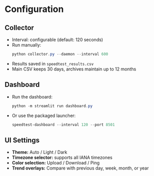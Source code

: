 # Configuration

## Collector
- Interval: configurable (default: 120 seconds)
- Run manually:
  ```powershell
  python collector.py --daemon --interval 600
  ```
- Results saved in `speedtest_results.csv`
- Main CSV keeps 30 days, archives maintain up to 12 months

## Dashboard
- Run the dashboard:
  ```powershell
  python -m streamlit run dashboard.py
  ```
- Or use the packaged launcher:
  ```powershell
  speedtest-dashboard --interval 120 --port 8501
  ```

## UI Settings
- **Theme:** Auto / Light / Dark
- **Timezone selector:** supports all IANA timezones
- **Color selection:** Upload / Download / Ping
- **Trend overlays:** Compare with previous day, week, month, or year
